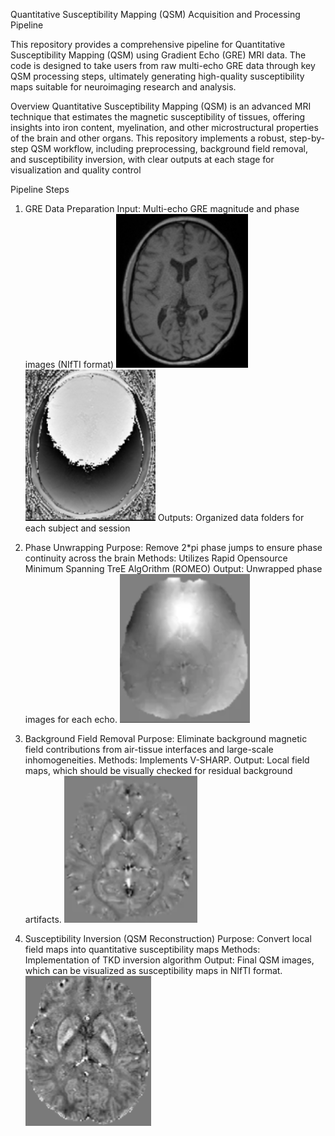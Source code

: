 Quantitative Susceptibility Mapping (QSM) Acquisition and Processing Pipeline

This repository provides a comprehensive pipeline for Quantitative Susceptibility Mapping (QSM) using Gradient Echo (GRE) MRI data. The code is designed to take users from raw multi-echo GRE data through key QSM processing steps, ultimately generating high-quality susceptibility maps suitable for neuroimaging research and analysis.

Overview
Quantitative Susceptibility Mapping (QSM) is an advanced MRI technique that estimates the magnetic susceptibility of tissues, offering insights into iron content, myelination, and other microstructural properties of the brain and other organs. This repository implements a robust, step-by-step QSM workflow, including preprocessing, background field removal, and susceptibility inversion, with clear outputs at each stage for visualization and quality control

Pipeline Steps
1. GRE Data Preparation
   Input: Multi-echo GRE magnitude and phase images (NIfTI format)
   ![GRE Magnitude Example](images/magnitude.png)
   ![GRE Phase Example](images/phase.png)
   Outputs: Organized data folders for each subject and session
  
3. Phase Unwrapping
  Purpose: Remove 2*pi phase jumps to ensure phase continuity across the brain
  Methods: Utilizes Rapid Opensource Minimum Spanning TreE AlgOrithm (ROMEO)
  Output: Unwrapped phase images for each echo.
  ![Unwrapped phase image Example](images/phase_unwrapping.png)

5. Background Field Removal
   Purpose: Eliminate background magnetic field contributions from air-tissue interfaces and large-scale inhomogeneities.
   Methods: Implements V-SHARP.
   Output: Local field maps, which should be visually checked for residual background artifacts.
   ![Background Field Removal Example](images/background_f_removal.png)
   
   
7. Susceptibility Inversion (QSM Reconstruction)
   Purpose: Convert local field maps into quantitative susceptibility maps
   Methods: Implementation of TKD inversion algorithm
   Output: Final QSM images, which can be visualized as susceptibility maps in NIfTI format.
   ![Quantitative Susceptibility Mapping (QSM) Image Example](images/QSM.png)
